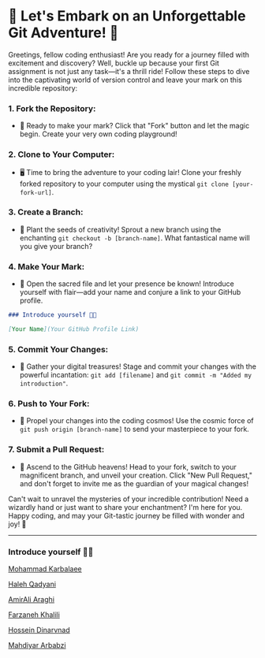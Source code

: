 ﻿# 🚀 Let's Embark on an Unforgettable Git Adventure! 🚀

Greetings, fellow coding enthusiast! Are you ready for a journey filled with excitement and discovery? Well, buckle up because your first Git assignment is not just any task—it's a thrill ride! Follow these steps to dive into the captivating world of version control and leave your mark on this incredible repository:

### 1. **Fork the Repository:**

- 🍴 Ready to make your mark? Click that "Fork" button and let the magic begin. Create your very own coding playground!

### 2. **Clone to Your Computer:**

- 🖥️ Time to bring the adventure to your coding lair! Clone your freshly forked repository to your computer using the mystical `git clone [your-fork-url]`.

### 3. **Create a Branch:**

- 🌿 Plant the seeds of creativity! Sprout a new branch using the enchanting `git checkout -b [branch-name]`. What fantastical name will you give your branch?

### 4. **Make Your Mark:**

- 🎨 Open the sacred file and let your presence be known! Introduce yourself with flair—add your name and conjure a link to your GitHub profile.

```markdown
### Introduce yourself 🖐🏻

[Your Name](Your GitHub Profile Link)
```

### 5. **Commit Your Changes:**

- 💼 Gather your digital treasures! Stage and commit your changes with the powerful incantation: `git add [filename]` and `git commit -m "Added my introduction"`.

### 6. **Push to Your Fork:**

- 🚀 Propel your changes into the coding cosmos! Use the cosmic force of `git push origin [branch-name]` to send your masterpiece to your fork.

### 7. **Submit a Pull Request:**

- 🎉 Ascend to the GitHub heavens! Head to your fork, switch to your magnificent branch, and unveil your creation. Click "New Pull Request," and don't forget to invite me as the guardian of your magical changes!

Can't wait to unravel the mysteries of your incredible contribution! Need a wizardly hand or just want to share your enchantment? I'm here for you. Happy coding, and may your Git-tastic journey be filled with wonder and joy! 🌟

---

### Introduce yourself 🖐🏻

[Mohammad Karbalaee](https://github.com/mohammadkarbalaee/)

[Haleh Qadyani](https://github.com/HalehQadyani/)

[AmirAli Araghi](https://github.com/osumy/)

[Farzaneh Khalili](https://github.com/Farzaneh-Khalili)

[Hossein Dinarvnad](https://github.com/HosseinDnv/)

[Mahdiyar Arbabzi](https://github.com/mahdiyarz/)
